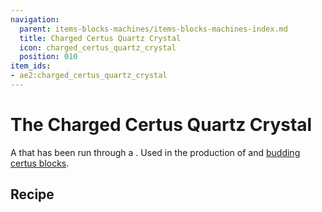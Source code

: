 ```yaml
---
navigation:
  parent: items-blocks-machines/items-blocks-machines-index.md
  title: Charged Certus Quartz Crystal
  icon: charged_certus_quartz_crystal
  position: 010
item_ids:
- ae2:charged_certus_quartz_crystal
---
```


# The Charged Certus Quartz Crystal

<ItemImage id="charged_certus_quartz_crystal" scale="4" />

A <ItemLink id="certus_quartz_crystal" /> that has been run through a <ItemLink id="charger" />. Used in the production of
<ItemLink id="fluix_crystal" /> and [budding certus blocks](../items-blocks-machines/budding_certus.md).

## Recipe

<RecipeFor id="charged_certus_quartz_crystal" />
